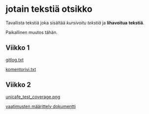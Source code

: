 # jotain tekstiä otsikko

Tavallista tekstiä joka sisältää *kursivoitu tekstiä* ja **lihavoitua** __tekstiä__.

Paikallinen muutos tähän.

## Viikko 1

[gitlog.txt](https://github.com/ivaeisaenen/ot-harjoitustyo/blob/master/laskarit/viikko1/gitlog.txt)

[komentorivi.txt](https://github.com/ivaeisaenen/ot-harjoitustyo/blob/master/laskarit/viikko1/komentorivi.txt)

## Viikko 2

[unicafe_test_coverage.png](https://github.com/ivaeisaenen/ot-harjoitustyo/blob/master/laskarit/viikko2/unicafe_test_coverage_screenshot.PNG)

[vaatimusten määrittely dokumentti](https://github.com/ivaeisaenen/ot-harjoitustyo/blob/master/laskarit/viikko2/vaatimustenmaarittelydokumentti.md)